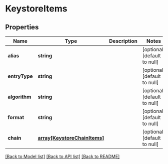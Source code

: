 # KeystoreItems

## Properties
Name | Type | Description | Notes
------------ | ------------- | ------------- | -------------
**alias** | **string** |  | [optional] [default to null]
**entryType** | **string** |  | [optional] [default to null]
**algorithm** | **string** |  | [optional] [default to null]
**format** | **string** |  | [optional] [default to null]
**chain** | [**array[KeystoreChainItems]**](KeystoreChainItems.md) |  | [optional] [default to null]

[[Back to Model list]](../README.md#documentation-for-models) [[Back to API list]](../README.md#documentation-for-api-endpoints) [[Back to README]](../README.md)


